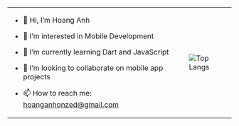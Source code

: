 <table>
  <tr>
    <td>
      
- 👋 Hi, I’m Hoang Anh  
- 👀 I’m interested in Mobile Development  
- 🌱 I’m currently learning Dart and JavaScript  
- 💞️ I’m looking to collaborate on mobile app projects  
- 📫 How to reach me: [hoanganhonzed@gmail.com](mailto:hoanganhonzed@gmail.com)  

    </td>
    <td>
      <img src="https://github-readme-stats.vercel.app/api/top-langs/?username=nhoxlovew&layout=compact&theme=dark" alt="Top Langs">
    </td>
  </tr>
</table>


<!---
nhoxlovew/nhoxlovew is a ✨ special ✨ repository because its `README.md` (this file) appears on your GitHub profile.
You can click the Preview link to take a look at your changes.
--->
